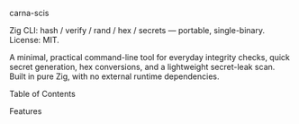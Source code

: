 carna-scis

Zig CLI: hash / verify / rand / hex / secrets — portable, single-binary.
License: MIT.

A minimal, practical command-line tool for everyday integrity checks, quick secret generation, hex conversions, and a lightweight secret-leak scan. Built in pure Zig, with no external runtime dependencies.

Table of Contents

Features
